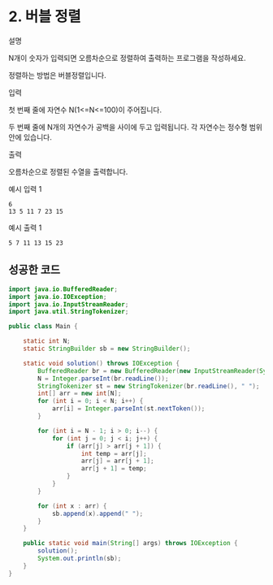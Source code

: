 # 2. 버블 정렬

설명

N개이 숫자가 입력되면 오름차순으로 정렬하여 출력하는 프로그램을 작성하세요.

정렬하는 방법은 버블정렬입니다.



입력

첫 번째 줄에 자연수 N(1<=N<=100)이 주어집니다.

두 번째 줄에 N개의 자연수가 공백을 사이에 두고 입력됩니다. 각 자연수는 정수형 범위 안에 있습니다.



출력

오름차순으로 정렬된 수열을 출력합니다.



예시 입력 1 

```
6
13 5 11 7 23 15
```

예시 출력 1

```
5 7 11 13 15 23
```



## 성공한 코드

~~~java
import java.io.BufferedReader;
import java.io.IOException;
import java.io.InputStreamReader;
import java.util.StringTokenizer;

public class Main {

    static int N;
    static StringBuilder sb = new StringBuilder();

    static void solution() throws IOException {
        BufferedReader br = new BufferedReader(new InputStreamReader(System.in));
        N = Integer.parseInt(br.readLine());
        StringTokenizer st = new StringTokenizer(br.readLine(), " ");
        int[] arr = new int[N];
        for (int i = 0; i < N; i++) {
            arr[i] = Integer.parseInt(st.nextToken());
        }

        for (int i = N - 1; i > 0; i--) {
            for (int j = 0; j < i; j++) {
                if (arr[j] > arr[j + 1]) {
                    int temp = arr[j];
                    arr[j] = arr[j + 1];
                    arr[j + 1] = temp;
                }
            }
        }

        for (int x : arr) {
            sb.append(x).append(" ");
        }
    }

    public static void main(String[] args) throws IOException {
        solution();
        System.out.println(sb);
    }
}
~~~

